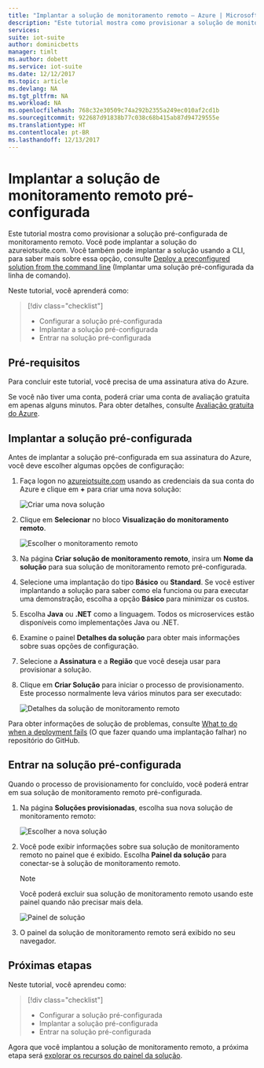 ```yaml
---
title: "Implantar a solução de monitoramento remoto – Azure | Microsoft Docs"
description: "Este tutorial mostra como provisionar a solução de monitoramento remoto pré-configurada do azureiotsuite.com."
services: 
suite: iot-suite
author: dominicbetts
manager: timlt
ms.author: dobett
ms.service: iot-suite
ms.date: 12/12/2017
ms.topic: article
ms.devlang: NA
ms.tgt_pltfrm: NA
ms.workload: NA
ms.openlocfilehash: 768c32e30509c74a292b2355a249ec010af2cd1b
ms.sourcegitcommit: 922687d91838b77c038c68b415ab87d94729555e
ms.translationtype: HT
ms.contentlocale: pt-BR
ms.lasthandoff: 12/13/2017
---
```

# <a name="deploy-the-remote-monitoring-preconfigured-solution"></a>Implantar a solução de monitoramento remoto pré-configurada

Este tutorial mostra como provisionar a solução pré-configurada de monitoramento remoto. Você pode implantar a solução do azureiotsuite.com. Você também pode implantar a solução usando a CLI, para saber mais sobre essa opção, consulte [Deploy a preconfigured solution from the command line](https://github.com/Azure/azure-iot-pcs-remote-monitoring-dotnet/wiki/Developer-Reference-Guide#deploy-a-pcs-from-the-command-line) (Implantar uma solução pré-configurada da linha de comando).

Neste tutorial, você aprenderá como:

> [!div class="checklist"]
> * Configurar a solução pré-configurada
> * Implantar a solução pré-configurada
> * Entrar na solução pré-configurada

## <a name="prerequisites"></a>Pré-requisitos

Para concluir este tutorial, você precisa de uma assinatura ativa do Azure.

Se você não tiver uma conta, poderá criar uma conta de avaliação gratuita em apenas alguns minutos. Para obter detalhes, consulte [Avaliação gratuita do Azure](http://azure.microsoft.com/pricing/free-trial/).

## <a name="deploy-the-preconfigured-solution"></a>Implantar a solução pré-configurada

Antes de implantar a solução pré-configurada em sua assinatura do Azure, você deve escolher algumas opções de configuração:

1. Faça logon no [azureiotsuite.com](https://www.azureiotsuite.com) usando as credenciais da sua conta do Azure e clique em **+** para criar uma nova solução:

    ![Criar uma nova solução](media/iot-suite-remote-monitoring-deploy/createnewsolution.png)

1. Clique em **Selecionar** no bloco **Visualização do monitoramento remoto**.

    ![Escolher o monitoramento remoto](media/iot-suite-remote-monitoring-deploy/remotemonitoring.png)

1. Na página **Criar solução de monitoramento remoto**, insira um **Nome da solução** para sua solução de monitoramento remoto pré-configurada.

1. Selecione uma implantação do tipo **Básico** ou **Standard**. Se você estiver implantando a solução para saber como ela funciona ou para executar uma demonstração, escolha a opção **Básico** para minimizar os custos.

1. Escolha **Java** ou **.NET** como a linguagem. Todos os microservices estão disponíveis como implementações Java ou .NET.

1. Examine o painel **Detalhes da solução** para obter mais informações sobre suas opções de configuração.

1. Selecione a **Assinatura** e a **Região** que você deseja usar para provisionar a solução.

1. Clique em **Criar Solução** para iniciar o processo de provisionamento. Este processo normalmente leva vários minutos para ser executado:

    ![Detalhes da solução de monitoramento remoto](media/iot-suite-remote-monitoring-deploy/createform.png)

Para obter informações de solução de problemas, consulte [What to do when a deployment fails](https://github.com/Azure/azure-iot-pcs-remote-monitoring-dotnet/wiki/Developer-Troubleshooting-Guide#what-to-do-when-a-deployment-fails) (O que fazer quando uma implantação falhar) no repositório do GitHub.

## <a name="sign-in-to-the-preconfigured-solution"></a>Entrar na solução pré-configurada

Quando o processo de provisionamento for concluído, você poderá entrar em sua solução de monitoramento remoto pré-configurada.

1. Na página **Soluções provisionadas**, escolha sua nova solução de monitoramento remoto:

    ![Escolher a nova solução](media/iot-suite-remote-monitoring-deploy/choosenew.png)

1. Você pode exibir informações sobre sua solução de monitoramento remoto no painel que é exibido. Escolha **Painel da solução** para conectar-se à solução de monitoramento remoto.

    > [!NOTE]
    > Você poderá excluir sua solução de monitoramento remoto usando este painel quando não precisar mais dela.

    ![Painel de solução](media/iot-suite-remote-monitoring-deploy/solutionpanel.png)

1. O painel da solução de monitoramento remoto será exibido no seu navegador.

## <a name="next-steps"></a>Próximas etapas

Neste tutorial, você aprendeu como:

> [!div class="checklist"]
> * Configurar a solução pré-configurada
> * Implantar a solução pré-configurada
> * Entrar na solução pré-configurada

Agora que você implantou a solução de monitoramento remoto, a próxima etapa será [explorar os recursos do painel da solução](./iot-suite-remote-monitoring-explore.md).

<!-- Next tutorials in the sequence -->